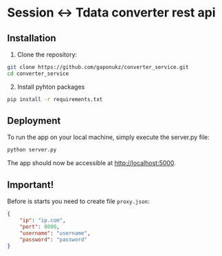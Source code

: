 # Session <-> Tdata converter rest api

## Installation

1. Clone the repository:

```sh
git clone https://github.com/gaponukz/converter_service.git
cd converter_service
```

2. Install pyhton packages
```sh
pip install -r requirements.txt
```

## Deployment
To run the app on your local machine, simply execute the server.py file:
```sh
python server.py
```

The app should now be accessible at [http://localhost:5000](http://localhost:5000).

## Important!
Before is starts you need to create file `proxy.json`:
```json
{
    "ip": "ip.com",
    "port": 8000,
    "username": "username",
    "password": "password"
}
```
